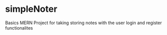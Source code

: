 # simpleNoter
Basics MERN  Project for taking storing notes with the user login and register functionalites 

